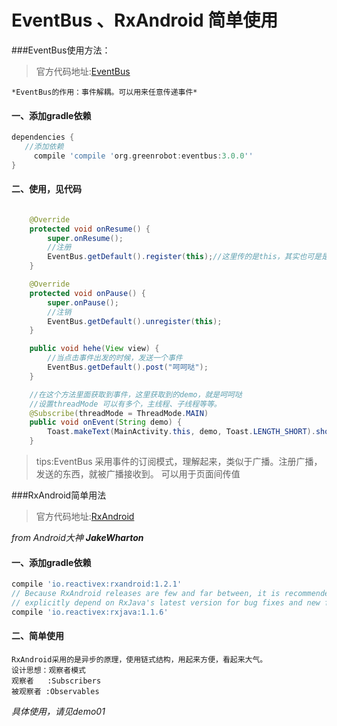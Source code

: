 # EventBus 、RxAndroid 简单使用

###EventBus使用方法：
> 官方代码地址:[EventBus](https://github.com/greenrobot/EventBus)

    *EventBus的作用：事件解耦。可以用来任意传递事件*

#### 一、添加gradle依赖
```groovy
dependencies {
   //添加依赖
     compile 'compile 'org.greenrobot:eventbus:3.0.0''
}
```

#### 二、使用，见代码
```java

    @Override
    protected void onResume() {
        super.onResume();
        //注册
        EventBus.getDefault().register(this);//这里传的是this，其实也可是是个对象。
    }

    @Override
    protected void onPause() {
        super.onPause();
        //注销
        EventBus.getDefault().unregister(this);
    }

    public void hehe(View view) {
        //当点击事件出发的时候，发送一个事件
        EventBus.getDefault().post("呵呵哒");
    }

    //在这个方法里面获取到事件，这里获取到的demo，就是呵呵哒
    //设置threadMode 可以有多个，主线程、子线程等等。
    @Subscribe(threadMode = ThreadMode.MAIN)
    public void onEvent(String demo) {
        Toast.makeText(MainActivity.this, demo, Toast.LENGTH_SHORT).show();
    }
```

> tips:EventBus 采用事件的订阅模式，理解起来，类似于广播。注册广播，发送的东西，就被广播接收到。
 可以用于页面间传值


###RxAndroid简单用法
> 官方代码地址:[RxAndroid](https://github.com/ReactiveX/RxAndroid)
   
*from Android大神 **JakeWharton***

#### 一、添加gradle依赖
```groovy
compile 'io.reactivex:rxandroid:1.2.1'
// Because RxAndroid releases are few and far between, it is recommended you also
// explicitly depend on RxJava's latest version for bug fixes and new features.
compile 'io.reactivex:rxjava:1.1.6'
```

#### 二、简单使用
    RxAndroid采用的是异步的原理，使用链式结构，用起来方便，看起来大气。
    设计思想：观察者模式 
    观察者   :Subscribers
    被观察者 :Observables
    
*具体使用，请见demo01*
    
    

    



  